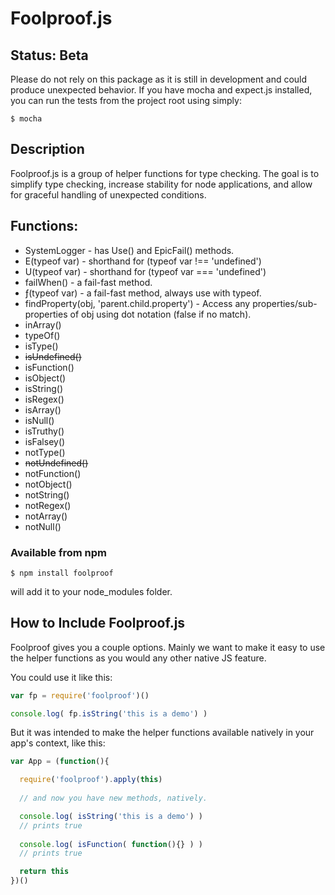 Foolproof.js
==============

## Status: Beta

Please do not rely on this package as it is still in development
and could produce unexpected behavior. If you have mocha and expect.js
installed, you can run the tests from the project root using simply:
```
$ mocha
```

## Description

Foolproof.js is a group of helper functions for type checking.
The goal is to simplify type checking, increase stability for
node applications, and allow for graceful handling of unexpected
conditions.

## Functions:

* SystemLogger - has Use() and EpicFail() methods.
* E(typeof var) - shorthand for (typeof var !== 'undefined')
* U(typeof var) - shorthand for (typeof var === 'undefined')
* failWhen() - a fail-fast method.
* ƒ(typeof var) - a fail-fast method, always use with typeof.
* findProperty(obj, 'parent.child.property') - Access any properties/sub-properties of obj using dot notation (false if no match).
* inArray()
* typeOf()
* isType()
* ~~isUndefined()~~
* isFunction()
* isObject()
* isString()
* isRegex()
* isArray()
* isNull()
* isTruthy()
* isFalsey()
* notType()
* ~~notUndefined()~~
* notFunction()
* notObject()
* notString()
* notRegex()
* notArray()
* notNull()



### Available from npm
`$ npm install foolproof`

will add it to your node_modules folder.


How to Include Foolproof.js
-----------------------------

Foolproof gives you a couple options. Mainly we want to make it
easy to use the helper functions as you would any other native JS
feature.

You could use it like this:

```js
var fp = require('foolproof')()

console.log( fp.isString('this is a demo') )
```

But it was intended to make the helper functions available natively
in your app's context, like this:

```js
var App = (function(){

  require('foolproof').apply(this)
  
  // and now you have new methods, natively.

  console.log( isString('this is a demo') )
  // prints true
  
  console.log( isFunction( function(){} ) )
  // prints true

  return this
})()
```

